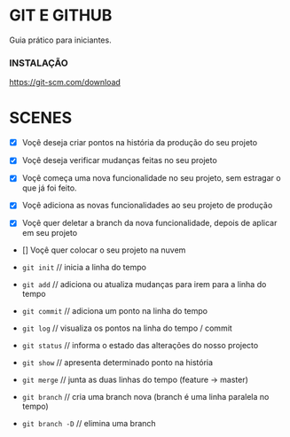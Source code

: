 # GIT E GITHUB

Guia prático para iniciantes.

### INSTALAÇÃO

https://git-scm.com/download

# SCENES

- [x] Voçê deseja criar pontos na história da produção do seu projeto
- [x] Voçê deseja verificar mudanças feitas no seu projeto

- [x] Voçê começa uma nova funcionalidade no seu projeto, sem estragar o que já foi feito.
- [x] Voçê adiciona as novas funcionalidades ao seu projeto de produção
- [x] Voçê quer deletar a branch da nova funcionalidade, depois de aplicar em seu projeto

- [] Voçê quer colocar o seu projeto na nuvem

- `git init` // inicia a linha do tempo
- `git add` // adiciona ou atualiza mudanças para irem para a linha do tempo
- `git commit` // adiciona um ponto na linha do tempo
- `git log` // visualiza os pontos na linha do tempo / commit
- `git status` // informa o estado das alterações do nosso projecto
- `git show` // apresenta determinado ponto na história
- `git merge` // junta as duas linhas do tempo (feature -> master)
- `git branch` // cria uma branch nova (branch é uma linha paralela no tempo)
- `git branch -D` // elimina uma branch